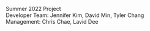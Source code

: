 Summer 2022 Project <br  />
Developer Team: Jennifer Kim, David Min, Tyler Chang <br />
Management: Chris Chae, Lavid Dee

